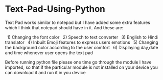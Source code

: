 # Text-Pad-Using-Python
Text Pad works similar to notepad but I have added some extra features which I think that notepad should have in it. And these are:

 1) Changing the font color
 2) Speech to text converter
 3) English to Hindi translator
 4) Inbuilt Emoji features to express users emotions
 5) Changing the background color according to the user comfort
 6) Displaying day,date and time whenever user opens the text pad
 
 Before running python file please one time go through the module I have imported, so that if the particular module is not installed on your device you can download it 
 and run it in you device
